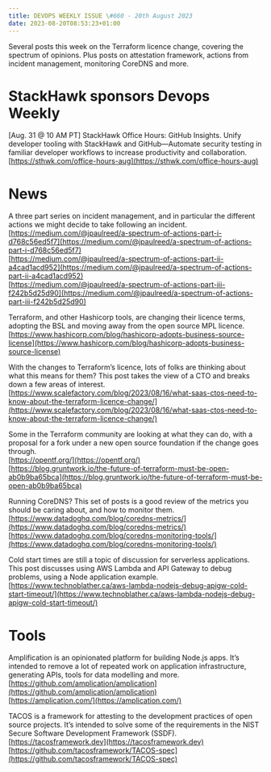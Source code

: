 ```yaml
---
title: DEVOPS WEEKLY ISSUE \#660 - 20th August 2023 
date: 2023-08-20T08:53:23+01:00
---
```


Several posts this week on the Terraform licence change, covering the spectrum of opinions. Plus posts on attestation framework, actions from incident management, monitoring CoreDNS and more.


StackHawk sponsors Devops Weekly
============================

[Aug. 31 @ 10 AM PT] StackHawk Office Hours: GitHub Insights. Unify developer tooling with StackHawk and GitHub—Automate security testing in familiar developer workflows to increase productivity and collaboration.
<br>[https://sthwk.com/office-hours-aug](https://sthwk.com/office-hours-aug)


News
====

A three part series on incident management, and in particular the different actions we might decide to take following an incident.
<br>[https://medium.com/@jpaulreed/a-spectrum-of-actions-part-i-d768c56ed5f7](https://medium.com/@jpaulreed/a-spectrum-of-actions-part-i-d768c56ed5f7)
<br>[https://medium.com/@jpaulreed/a-spectrum-of-actions-part-ii-a4cad1acd952](https://medium.com/@jpaulreed/a-spectrum-of-actions-part-ii-a4cad1acd952)
<br>[https://medium.com/@jpaulreed/a-spectrum-of-actions-part-iii-f242b5d25d90](https://medium.com/@jpaulreed/a-spectrum-of-actions-part-iii-f242b5d25d90)


Terraform, and other Hashicorp tools, are changing their licence terms, adopting the BSL and moving away from the open source MPL licence.
<br>[https://www.hashicorp.com/blog/hashicorp-adopts-business-source-license](https://www.hashicorp.com/blog/hashicorp-adopts-business-source-license)


With the changes to Terraform’s licence, lots of folks are thinking about what this means for them? This post takes the view of a CTO and breaks down a few areas of interest.
<br>[https://www.scalefactory.com/blog/2023/08/16/what-saas-ctos-need-to-know-about-the-terraform-licence-change/](https://www.scalefactory.com/blog/2023/08/16/what-saas-ctos-need-to-know-about-the-terraform-licence-change/)


Some in the Terraform community are looking at what they can do, with a proposal for a fork under a new open source foundation if the change goes through.
<br>[https://opentf.org/](https://opentf.org/)
<br>[https://blog.gruntwork.io/the-future-of-terraform-must-be-open-ab0b9ba65bca](https://blog.gruntwork.io/the-future-of-terraform-must-be-open-ab0b9ba65bca)


Running CoreDNS? This set of posts is a good review of the metrics you should be caring about, and how to monitor them.
<br>[https://www.datadoghq.com/blog/coredns-metrics/](https://www.datadoghq.com/blog/coredns-metrics/)
<br>[https://www.datadoghq.com/blog/coredns-monitoring-tools/](https://www.datadoghq.com/blog/coredns-monitoring-tools/)


Cold start times are still a topic of discussion for serverless applications. This post discusses using AWS Lambda and API Gateway to debug problems, using a Node application example.
<br>[https://www.technoblather.ca/aws-lambda-nodejs-debug-apigw-cold-start-timeout/](https://www.technoblather.ca/aws-lambda-nodejs-debug-apigw-cold-start-timeout/)


Tools
=====

Amplification is an opinionated platform for building Node.js apps. It’s intended to remove a lot of repeated work on application infrastructure, generating APIs, tools for data modelling and more.
<br>[https://github.com/amplication/amplication](https://github.com/amplication/amplication)
<br>[https://amplication.com/](https://amplication.com/)


TACOS is a framework for attesting to the development practices of open source projects. It’s intended to solve some of the requirements in the NIST Secure Software Development Framework (SSDF).
<br>[https://tacosframework.dev](https://tacosframework.dev)
<br>[https://github.com/tacosframework/TACOS-spec](https://github.com/tacosframework/TACOS-spec)





